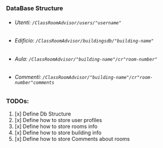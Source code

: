 ### DataBase Structure
* ###### Utenti: `/ClassRoomAdvisor/users/"username"`
* ###### Edificio: `/ClassRoomAdvisor/buildingsdb/"building-name"`
* ###### Aula: `/ClassRoomAdvisor/"building-name"/cr"room-number"`
* ###### Commenti: `/ClassRoomAdvisor/"building-name"/cr"room-number"comments`

### TODOs:
  1.  [x] Define Db Structure
  1.  [x] Define how to store user profiles
  1.  [x] Define how to store rooms info
  1.  [x] Define how to store building info
  1.  [x] Define how to store Comments about rooms
